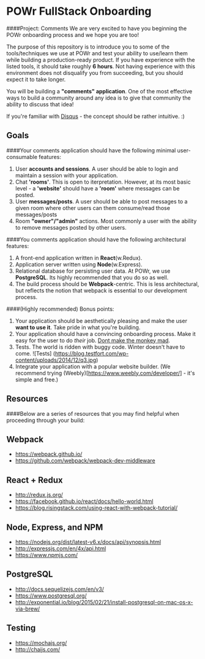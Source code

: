 # POWr FullStack Onboarding
####Project: Comments
We are very excited to have you beginning the POWr onboarding process and we hope you are too!

The purpose of this repository is to introduce you to some of the tools/techniques we use at POWr and test your ability to use/learn them while building a production-ready product.  If you have experience with the listed tools, it should take roughly **6 hours**.  Not having experience with this environment does not disqualify you from succeeding, but you should expect it to take longer.

You will be building a **"comments" application**.  One of the most effective ways to build a community around any idea is to give that community the ability to discuss that idea! 

If you're familiar with [Disqus](https://disqus.com/) - the concept should be rather intuitive. :)

Goals
---
####Your comments application should have the following minimal user-consumable features:

1. User **accounts and sessions**.  A user should be able to login and maintain a session with your application.
2. Chat **'rooms'**.  This is open to iterpretation. However, at its most basic level - a **'website'** should have a **'room'** where messages can be posted.
3. User **messages/posts**.  A user should be able to post messages to a given room where other users can them consume/read those messages/posts
4.  Room **"owner"/"admin"** actions.  Most commonly a user with the ability to remove messages posted by other users.

####You comments application should have the following architectural features:

1. A front-end application written in **React**(w.Redux).
2. Application server written using **Node**(w.Express).
3. Relational database for persisting user data.  At POWr, we use **PostgreSQL**.  Its highly recommended that you do so as well.
4. The build process should be **Webpack**-centric.  This is less architectural, but reflects the notion that webpack is essential to our development process.

####(Highly recommended) Bonus points: 

1. Your application should be aesthetically pleasing and make the user **want to use it**. Take pride in what you're building.
2. Your application should have a convincing onboarding process.  Make it easy for the user to do *their* job. [Dont make the monkey mad](http://www.uxbooth.com/articles/10-usability-lessons-from-steve-krugs-dont-make-me-think/).
3. Tests.  The world is ridden with buggy code.  Winter doesn't have to come.
![Tests]
(https://blog.testfort.com/wp-content/uploads/2014/12/q3.jpg)
4. Integrate your application with a popular website builder. (We recommend trying (Weebly)[https://www.weebly.com/developer/] - it's simple and free.)

Resources
---
####Below are a series of resources that you may find helpful when proceeding through your build:

Webpack
---
* https://webpack.github.io/
* https://github.com/webpack/webpack-dev-middleware

React + Redux
---
* http://redux.js.org/
* https://facebook.github.io/react/docs/hello-world.html
* https://blog.risingstack.com/using-react-with-webpack-tutorial/

Node, Express, and NPM
---
* https://nodejs.org/dist/latest-v6.x/docs/api/synopsis.html
* http://expressjs.com/en/4x/api.html
* https://www.npmjs.com/

PostgreSQL
---
* http://docs.sequelizejs.com/en/v3/
* https://www.postgresql.org/
* http://exponential.io/blog/2015/02/21/install-postgresql-on-mac-os-x-via-brew/

Testing
---
* https://mochajs.org/
* http://chaijs.com/




